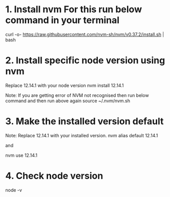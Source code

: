 # 1. Install nvm For this run below command in your terminal
curl -o- https://raw.githubusercontent.com/nvm-sh/nvm/v0.37.2/install.sh | bash

# 2. Install specific node version using nvm
Replace 12.14.1 with your node version
nvm install 12.14.1

Note: If you are getting error of NVM not recognised then run below command and then run above again
source ~/.nvm/nvm.sh

# 3. Make the installed version default
Note: Replace 12.14.1 with your installed version.
nvm alias default 12.14.1

and 

nvm use 12.14.1

# 4. Check node version

node -v

